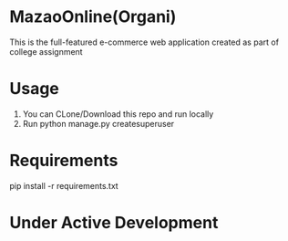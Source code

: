 # MazaoOnline(Organi)
This is the full-featured e-commerce web application created as part of college assignment

# Usage
1. You can CLone/Download this repo and run locally
2. Run python manage.py createsuperuser

# Requirements
pip install -r requirements.txt

# Under Active Development
